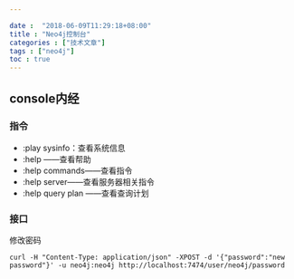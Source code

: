 ```yaml
---

date :  "2018-06-09T11:29:18+08:00" 
title : "Neo4j控制台" 
categories : ["技术文章"] 
tags : ["neo4j"] 
toc : true
---
```


## console内经

### 指令

- :play sysinfo：查看系统信息
- :help ——查看帮助
- :help commands——查看指令
- :help server——查看服务器相关指令
- :help query plan   ——查看查询计划



### 接口

修改密码

```
curl -H "Content-Type: application/json" -XPOST -d '{"password":"new password"}' -u neo4j:neo4j http://localhost:7474/user/neo4j/password
```

